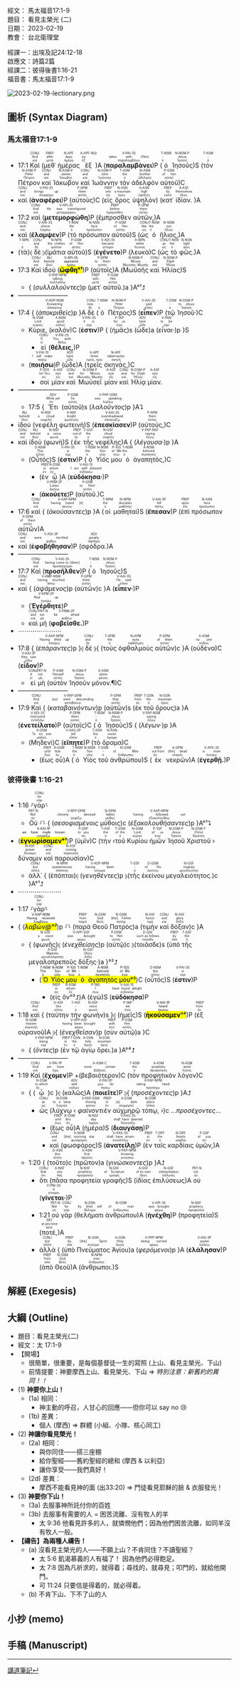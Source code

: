 經文： 馬太福音17:1-9  
題目： 看見主榮光 (二)  
日期： 2023-02-19  
教會： 台北衛理堂  

經課一：出埃及記24:12-18  
啟應文：詩篇2篇   
經課二：彼得後書1:16-21  
福音書：馬太福音17:1-9  

![2023-02-19-lectionary.png](images/2023-02-19-lectionary.png)

## 圖析 (Syntax Diagram)

### 馬太福音17:1-9
- <rt>17:1</rt> <RUBY><ruby><ruby>Καὶ<rt>καί</rt></ruby><rt>And</rt></ruby><rt>CONJ</rt></RUBY> (<RUBY><ruby><ruby>μεθ᾽<rt>μετά</rt></ruby><rt>after</rt></ruby><rt>PREP</rt></RUBY> <RUBY><ruby><ruby>ἡμέρας<rt>ἡμέρα</rt></ruby><rt>days</rt></ruby><rt>N-APF</rt></RUBY> <RUBY><ruby><ruby>ἓξ<rt>ἕξ</rt></ruby><rt>six</rt></ruby><rt>A-APF-NUI</rt></RUBY>)A (<RUBY><ruby><ruby><strong>παραλαμβάνει</strong><rt>παραλαμβάνω</rt></ruby><rt>takes with [Him]</rt></ruby><rt>V-PAI-3S</rt></RUBY>)P (<RUBY><ruby><ruby>ὁ<rt>ὁ</rt></ruby><rt>-</rt></ruby><rt>T-NSM</rt></RUBY> <RUBY><ruby><ruby>Ἰησοῦς<rt>Ἰησοῦς</rt></ruby><rt>Jesus</rt></ruby><rt>N-NSM-P</rt></RUBY>)S (<RUBY><ruby><ruby>τὸν<rt>ὁ</rt></ruby><rt>-</rt></ruby><rt>T-ASM</rt></RUBY> <RUBY><ruby><ruby>Πέτρον<rt>Πέτρος</rt></ruby><rt>Peter</rt></ruby><rt>N-ASM-P</rt></RUBY> <RUBY><ruby><ruby>καὶ<rt>καί</rt></ruby><rt>and</rt></ruby><rt>CONJ</rt></RUBY> <RUBY><ruby><ruby>Ἰάκωβον<rt>Ἰάκωβος</rt></ruby><rt>James</rt></ruby><rt>N-ASM-P</rt></RUBY> <RUBY><ruby><ruby>καὶ<rt>καί</rt></ruby><rt>and</rt></ruby><rt>CONJ</rt></RUBY> <RUBY><ruby><ruby>Ἰωάννην<rt>Ἰωάννης</rt></ruby><rt>John</rt></ruby><rt>N-ASM-P</rt></RUBY> <RUBY><ruby><ruby>τὸν<rt>ὁ</rt></ruby><rt>the</rt></ruby><rt>T-ASM</rt></RUBY> <RUBY><ruby><ruby>ἀδελφὸν<rt>ἀδελφός</rt></ruby><rt>brother</rt></ruby><rt>N-ASM</rt></RUBY> <RUBY><ruby><ruby>αὐτοῦ<rt>αὐτός</rt></ruby><rt>of him</rt></ruby><rt>P-GSM</rt></RUBY>)C
- <RUBY><ruby><ruby>καὶ<rt>καί</rt></ruby><rt>and</rt></ruby><rt>CONJ</rt></RUBY> (<RUBY><ruby><ruby><strong>ἀναφέρει</strong><rt>ἀναφέρω</rt></ruby><rt>brings up</rt></ruby><rt>V-PAI-3S</rt></RUBY>)P (<RUBY><ruby><ruby>αὐτοὺς<rt>αὐτός</rt></ruby><rt>them</rt></ruby><rt>P-APM</rt></RUBY>)C (<RUBY><ruby><ruby>εἰς<rt>εἰς</rt></ruby><rt>into</rt></ruby><rt>PREP</rt></RUBY> <RUBY><ruby><ruby>ὄρος<rt>ὄρος</rt></ruby><rt>a mountain</rt></ruby><rt>N-ASN</rt></RUBY> <RUBY><ruby><ruby>ὑψηλὸν<rt>ὑψηλός</rt></ruby><rt>high</rt></ruby><rt>A-ASN</rt></RUBY>) (<RUBY><ruby><ruby>κατ᾽<rt>κατά</rt></ruby><rt>by</rt></ruby><rt>PREP</rt></RUBY> <RUBY><ruby><ruby>ἰδίαν.<rt>ἴδιος</rt></ruby><rt>themselves</rt></ruby><rt>A-ASF</rt></RUBY> )A
- <rt>17:2</rt> <RUBY><ruby><ruby>καὶ<rt>καί</rt></ruby><rt>And</rt></ruby><rt>CONJ</rt></RUBY> (<RUBY><ruby><ruby><strong>μετεμορφώθη</strong><rt>μεταμορφόω</rt></ruby><rt>He was transfigured</rt></ruby><rt>V-API-3S</rt></RUBY>)P (<RUBY><ruby><ruby>ἔμπροσθεν<rt>ἔμπροσθεν</rt></ruby><rt>before</rt></ruby><rt>PREP</rt></RUBY> <RUBY><ruby><ruby>αὐτῶν,<rt>αὐτός</rt></ruby><rt>them</rt></ruby><rt>P-GPM</rt></RUBY>)A
- <RUBY><ruby><ruby>καὶ<rt>καί</rt></ruby><rt>and</rt></ruby><rt>CONJ</rt></RUBY> (<RUBY><ruby><ruby><strong>ἔλαμψεν</strong><rt>λάμπω</rt></ruby><rt>shone</rt></ruby><rt>V-AAI-3S</rt></RUBY>)P (<RUBY><ruby><ruby>τὸ<rt>ὁ</rt></ruby><rt>the</rt></ruby><rt>T-NSN</rt></RUBY> <RUBY><ruby><ruby>πρόσωπον<rt>πρόσωπον</rt></ruby><rt>face</rt></ruby><rt>N-NSN</rt></RUBY> <RUBY><ruby><ruby>αὐτοῦ<rt>αὐτός</rt></ruby><rt>of Him</rt></ruby><rt>P-GSM</rt></RUBY>)S (<RUBY><ruby><ruby>ὡς<rt>ὡς</rt></ruby><rt>like</rt></ruby><rt>CONJ</rt></RUBY> <RUBY><ruby><ruby>ὁ<rt>ὁ</rt></ruby><rt>the</rt></ruby><rt>T-NSM</rt></RUBY> <RUBY><ruby><ruby>ἥλιος,<rt>ἥλιος</rt></ruby><rt>sun</rt></ruby><rt>N-NSM</rt></RUBY>)A 
- (<RUBY><ruby><ruby>τὰ<rt>ὁ</rt></ruby><rt>-</rt></ruby><rt>T-NPN</rt></RUBY>)⦇ <RUBY><ruby><ruby>δὲ<rt>δέ</rt></ruby><rt>and</rt></ruby><rt>CONJ</rt></RUBY> ⦈(<RUBY><ruby><ruby>ἱμάτια<rt>ἱμάτιον</rt></ruby><rt>the clothes</rt></ruby><rt>N-NPN</rt></RUBY> <RUBY><ruby><ruby>αὐτοῦ<rt>αὐτός</rt></ruby><rt>of Him</rt></ruby><rt>P-GSM</rt></RUBY>)S (<RUBY><ruby><ruby><strong>ἐγένετο</strong><rt>γίνομαι</rt></ruby><rt>became</rt></ruby><rt>V-ADI-3S</rt></RUBY>)P (<RUBY><ruby><ruby>λευκὰ<rt>λευκός</rt></ruby><rt>white</rt></ruby><rt>A-NPN</rt></RUBY>)C (<RUBY><ruby><ruby>ὡς<rt>ὡς</rt></ruby><rt>as</rt></ruby><rt>CONJ</rt></RUBY> <RUBY><ruby><ruby>τὸ<rt>ὁ</rt></ruby><rt>the</rt></ruby><rt>T-NSN</rt></RUBY> <RUBY><ruby><ruby>φῶς.<rt>φῶς</rt></ruby><rt>light</rt></ruby><rt>N-NSN</rt></RUBY>)A
- <rt>17:3</rt> <RUBY><ruby><ruby>Καὶ<rt>καί</rt></ruby><rt>And</rt></ruby><rt>CONJ</rt></RUBY> <RUBY><ruby><ruby>ἰδοὺ<rt>ἰδού</rt></ruby><rt>behold</rt></ruby><rt>INJ</rt></RUBY> (<mark><RUBY><ruby><ruby><strong>ὤφθη°¹</strong><rt>ὁράω</rt></ruby><rt>appeared</rt></ruby><rt>V-API-3S</rt></RUBY></mark>)P (<RUBY><ruby><ruby>αὐτοῖς<rt>αὐτός</rt></ruby><rt>to them</rt></ruby><rt>P-DPM</rt></RUBY>)A (<RUBY><ruby><ruby>Μωϋσῆς<rt>Μωϋσῆς, Μωσῆς</rt></ruby><rt>Moses</rt></ruby><rt>N-NSM-P</rt></RUBY> <RUBY><ruby><ruby>καὶ<rt>καί</rt></ruby><rt>and</rt></ruby><rt>CONJ</rt></RUBY> <RUBY><ruby><ruby>Ἠλίας<rt>Ἡλίας</rt></ruby><rt>Elijah</rt></ruby><rt>N-NSM-P</rt></RUBY>)S 
	- { (<RUBY><ruby><ruby><em>συλλαλοῦντες</em><rt>συλλαλέω</rt></ruby><rt>talking</rt></ruby><rt>V-PAP-NPM</rt></RUBY>)p (<RUBY><ruby><ruby>μετ᾽<rt>μετά</rt></ruby><rt>with</rt></ruby><rt>PREP</rt></RUBY> <RUBY><ruby><ruby>αὐτοῦ.<rt>αὐτός</rt></ruby><rt>Him</rt></ruby><rt>P-GSM</rt></RUBY>)a }A°¹⮥
- ————————
- <rt>17:4</rt> { (<RUBY><ruby><ruby><em>ἀποκριθεὶς</em><rt>ἀποκρίνω</rt></ruby><rt>Answering</rt></ruby><rt>V-AOP-NSM</rt></RUBY>)p }A <RUBY><ruby><ruby>δὲ<rt>δέ</rt></ruby><rt>now</rt></ruby><rt>CONJ</rt></RUBY> (<RUBY><ruby><ruby>ὁ<rt>ὁ</rt></ruby><rt>-</rt></ruby><rt>T-NSM</rt></RUBY> <RUBY><ruby><ruby>Πέτρος<rt>Πέτρος</rt></ruby><rt>Peter</rt></ruby><rt>N-NSM-P</rt></RUBY>)S (<RUBY><ruby><ruby><strong>εἶπεν</strong><rt>εἶπον</rt></ruby><rt>said</rt></ruby><rt>V-AAI-3S</rt></RUBY>)P (<RUBY><ruby><ruby>τῷ<rt>ὁ</rt></ruby><rt>-</rt></ruby><rt>T-DSM</rt></RUBY> <RUBY><ruby><ruby>Ἰησοῦ·<rt>Ἰησοῦς</rt></ruby><rt>to Jesus</rt></ruby><rt>N-DSM-P</rt></RUBY>)C 
	- <RUBY><ruby><ruby>Κύριε,<rt>κύριος</rt></ruby><rt>Lord</rt></ruby><rt>N-VSM</rt></RUBY> (<RUBY><ruby><ruby>καλόν<rt>καλός</rt></ruby><rt>good</rt></ruby><rt>A-NSN</rt></RUBY>)C (<RUBY><ruby><ruby><strong>ἐστιν</strong><rt>εἰμί</rt></ruby><rt>it is</rt></ruby><rt>V-PAI-3S</rt></RUBY>)P { (<RUBY><ruby><ruby>ἡμᾶς<rt>ἐγώ</rt></ruby><rt>for us</rt></ruby><rt>P-1AP</rt></RUBY>)s (<RUBY><ruby><ruby>ὧδε<rt>ὧδε</rt></ruby><rt>here</rt></ruby><rt>ADV</rt></RUBY>)a (<RUBY><ruby><ruby><em>εἶναι·</em><rt>εἰμί</rt></ruby><rt>to be</rt></ruby><rt>V-PAN</rt></RUBY>)p }S
		- <RUBY><ruby><ruby>εἰ<rt>εἰ</rt></ruby><rt>If</rt></ruby><rt>CONJ</rt></RUBY> (<RUBY><ruby><ruby><strong>θέλεις,</strong><rt>θέλω</rt></ruby><rt>You wish</rt></ruby><rt>V-PAI-2S</rt></RUBY>)P 
	- (<RUBY><ruby><ruby><strong>ποιήσω</strong><rt>ποιέω</rt></ruby><rt>I will make</rt></ruby><rt>V-FAI-1S</rt></RUBY>)P (<RUBY><ruby><ruby>ὧδε<rt>ὧδε</rt></ruby><rt>here</rt></ruby><rt>ADV</rt></RUBY>)A (<RUBY><ruby><ruby>τρεῖς<rt>τρεῖς, τρία</rt></ruby><rt>three</rt></ruby><rt>A-APF</rt></RUBY> <RUBY><ruby><ruby>σκηνάς,<rt>σκηνή</rt></ruby><rt>tabernacles</rt></ruby><rt>N-APF</rt></RUBY>)C 
		- <RUBY><ruby><ruby>σοὶ<rt>σύ</rt></ruby><rt>for You</rt></ruby><rt>P-2DS</rt></RUBY> <RUBY><ruby><ruby>μίαν<rt>εἷς</rt></ruby><rt>one</rt></ruby><rt>A-ASF</rt></RUBY> <RUBY><ruby><ruby>καὶ<rt>καί</rt></ruby><rt>and</rt></ruby><rt>CONJ</rt></RUBY> <RUBY><ruby><ruby>Μωϋσεῖ<rt>Μωϋσῆς, Μωσῆς</rt></ruby><rt>for Moses</rt></ruby><rt>N-DSM-P</rt></RUBY> <RUBY><ruby><ruby>μίαν<rt>εἷς</rt></ruby><rt>one</rt></ruby><rt>A-ASF</rt></RUBY> <RUBY><ruby><ruby>καὶ<rt>καί</rt></ruby><rt>and</rt></ruby><rt>CONJ</rt></RUBY> <RUBY><ruby><ruby>Ἠλίᾳ<rt>Ἡλίας</rt></ruby><rt>for Elijah</rt></ruby><rt>N-DSM-P</rt></RUBY> <RUBY><ruby><ruby>μίαν.<rt>εἷς</rt></ruby><rt>one</rt></ruby><rt>A-ASF</rt></RUBY> 
- ————————
	- <rt>17:5</rt> { <RUBY><ruby><ruby>Ἔτι<rt>ἔτι</rt></ruby><rt>While yet</rt></ruby><rt>ADV</rt></RUBY> (<RUBY><ruby><ruby>αὐτοῦ<rt>αὐτός</rt></ruby><rt>he</rt></ruby><rt>P-GSM</rt></RUBY>)s (<RUBY><ruby><ruby><em>λαλοῦντος</em><rt>λαλέω</rt></ruby><rt>was speaking</rt></ruby><rt>V-PAP-GSM</rt></RUBY>)p }A⮧
- <RUBY><ruby><ruby>ἰδοὺ<rt>ἰδού</rt></ruby><rt>behold</rt></ruby><rt>INJ</rt></RUBY> (<RUBY><ruby><ruby>νεφέλη<rt>νεφέλη</rt></ruby><rt>a cloud</rt></ruby><rt>N-NSF</rt></RUBY> <RUBY><ruby><ruby>φωτεινὴ<rt>φωτεινός</rt></ruby><rt>bright</rt></ruby><rt>A-NSF</rt></RUBY>)S (<RUBY><ruby><ruby><strong>ἐπεσκίασεν</strong><rt>ἐπισκιάζω</rt></ruby><rt>overshadowed</rt></ruby><rt>V-AAI-3S</rt></RUBY>)P (<RUBY><ruby><ruby>αὐτούς,<rt>αὐτός</rt></ruby><rt>them</rt></ruby><rt>P-APM</rt></RUBY>)C
- <RUBY><ruby><ruby>καὶ<rt>καί</rt></ruby><rt>and</rt></ruby><rt>CONJ</rt></RUBY> <RUBY><ruby><ruby>ἰδοὺ<rt>ἰδού</rt></ruby><rt>behold</rt></ruby><rt>INJ</rt></RUBY> (<RUBY><ruby><ruby>φωνὴ<rt>φωνή</rt></ruby><rt>a voice</rt></ruby><rt>N-NSF</rt></RUBY>)S (<RUBY><ruby><ruby>ἐκ<rt>ἐκ</rt></ruby><rt>out of</rt></ruby><rt>PREP</rt></RUBY> <RUBY><ruby><ruby>τῆς<rt>ὁ</rt></ruby><rt>the</rt></ruby><rt>T-GSF</rt></RUBY> <RUBY><ruby><ruby>νεφέλης<rt>νεφέλη</rt></ruby><rt>cloud</rt></ruby><rt>N-GSF</rt></RUBY>)A { (<RUBY><ruby><ruby><em>λέγουσα·</em><rt>λέγω</rt></ruby><rt>saying</rt></ruby><rt>V-PAP-NSF</rt></RUBY>)p }A 
	- (<RUBY><ruby><ruby>Οὗτός<rt>οὗτος</rt></ruby><rt>This</rt></ruby><rt>D-NSM</rt></RUBY>)S (<RUBY><ruby><ruby><strong>ἐστιν</strong><rt>εἰμί</rt></ruby><rt>is</rt></ruby><rt>V-PAI-3S</rt></RUBY>)P (<RUBY><ruby><ruby>ὁ<rt>ὁ</rt></ruby><rt>the</rt></ruby><rt>T-NSM</rt></RUBY> <RUBY><ruby><ruby>Υἱός<rt>υἱός</rt></ruby><rt>Son</rt></ruby><rt>N-NSM</rt></RUBY> <RUBY><ruby><ruby>μου<rt>ἐγώ</rt></ruby><rt>of Me</rt></ruby><rt>P-1GS</rt></RUBY> <RUBY><ruby><ruby>ὁ<rt>ὁ</rt></ruby><rt>the</rt></ruby><rt>T-NSM</rt></RUBY> <RUBY><ruby><ruby>ἀγαπητός,<rt>ἀγαπητός</rt></ruby><rt>beloved</rt></ruby><rt>A-NSM</rt></RUBY>)C 
		- (<RUBY><ruby><ruby>ἐν<rt>ἐν</rt></ruby><rt>in</rt></ruby><rt>PREP</rt></RUBY> <RUBY><ruby><ruby>ᾧ<rt>ὅς</rt></ruby><rt>whom</rt></ruby><rt>R-DSM</rt></RUBY>)A (<RUBY><ruby><ruby><strong>εὐδόκησα·</strong><rt>εὐδοκέω</rt></ruby><rt>I am well pleased</rt></ruby><rt>V-AAI-1S</rt></RUBY>)P 
		- (<RUBY><ruby><ruby><strong>ἀκούετε</strong><rt>ἀκούω</rt></ruby><rt>Listen</rt></ruby><rt>V-PAM-2P</rt></RUBY>)P (<RUBY><ruby><ruby>αὐτοῦ.<rt>αὐτός</rt></ruby><rt>to Him!</rt></ruby><rt>P-GSM</rt></RUBY>)C
- <rt>17:6</rt> <RUBY><ruby><ruby>καὶ<rt>καί</rt></ruby><rt>And</rt></ruby><rt>CONJ</rt></RUBY> { (<RUBY><ruby><ruby><em>ἀκούσαντες</em><rt>ἀκούω</rt></ruby><rt>having heard [it]</rt></ruby><rt>V-AAP-NPM</rt></RUBY>)p }A (<RUBY><ruby><ruby>οἱ<rt>ὁ</rt></ruby><rt>the</rt></ruby><rt>T-NPM</rt></RUBY> <RUBY><ruby><ruby>μαθηταὶ<rt>μαθητής</rt></ruby><rt>disciples</rt></ruby><rt>N-NPM</rt></RUBY>)S (<RUBY><ruby><ruby><strong>ἔπεσαν</strong><rt>πίπτω</rt></ruby><rt>fell</rt></ruby><rt>V-AAI-3P</rt></RUBY>)P (<RUBY><ruby><ruby>ἐπὶ<rt>ἐπί</rt></ruby><rt>upon</rt></ruby><rt>PREP</rt></RUBY> <RUBY><ruby><ruby>πρόσωπον<rt>πρόσωπον</rt></ruby><rt>face</rt></ruby><rt>N-ASN</rt></RUBY> <RUBY><ruby><ruby>αὐτῶν<rt>αὐτός</rt></ruby><rt>of them</rt></ruby><rt>P-GPM</rt></RUBY>)A
- <RUBY><ruby><ruby>καὶ<rt>καί</rt></ruby><rt>and</rt></ruby><rt>CONJ</rt></RUBY> (<RUBY><ruby><ruby><strong>ἐφοβήθησαν</strong><rt>φοβέω</rt></ruby><rt>were terrified</rt></ruby><rt>V-AOI-3P</rt></RUBY>)P (<RUBY><ruby><ruby>σφόδρα.<rt>σφόδρα</rt></ruby><rt>greatly</rt></ruby><rt>ADV</rt></RUBY>)A
- ————————
- <rt>17:7</rt> <RUBY><ruby><ruby>Καὶ<rt>καί</rt></ruby><rt>And</rt></ruby><rt>CONJ</rt></RUBY> (<RUBY><ruby><ruby><strong>προσῆλθεν</strong><rt>προσέρχομαι</rt></ruby><rt>having come to [them]</rt></ruby><rt>V-AAI-3S</rt></RUBY>)P (<RUBY><ruby><ruby>ὁ<rt>ὁ</rt></ruby><rt>-</rt></ruby><rt>T-NSM</rt></RUBY> <RUBY><ruby><ruby>Ἰησοῦς<rt>Ἰησοῦς</rt></ruby><rt>Jesus</rt></ruby><rt>N-NSM-P</rt></RUBY>)S
- <RUBY><ruby><ruby>καὶ<rt>καί</rt></ruby><rt>and</rt></ruby><rt>CONJ</rt></RUBY> { (<RUBY><ruby><ruby><em>ἁψάμενος</em><rt>ἅπτω</rt></ruby><rt>having touched</rt></ruby><rt>V-AMP-NSM</rt></RUBY>)p (<RUBY><ruby><ruby>αὐτῶν<rt>αὐτός</rt></ruby><rt>them</rt></ruby><rt>P-GPM</rt></RUBY>)c }A (<RUBY><ruby><ruby><strong>εἶπεν·</strong><rt>εἶπον</rt></ruby><rt>He said</rt></ruby><rt>V-AAI-3S</rt></RUBY>)P 
	- (<RUBY><ruby><ruby><strong>Ἐγέρθητε</strong><rt>ἐγείρω</rt></ruby><rt>Rise up</rt></ruby><rt>V-APM-2P</rt></RUBY>)P
	- <RUBY><ruby><ruby>καὶ<rt>καί</rt></ruby><rt>and</rt></ruby><rt>CONJ</rt></RUBY> <RUBY><ruby><ruby>μὴ<rt>μή</rt></ruby><rt>not</rt></ruby><rt>PRT-N</rt></RUBY> (<RUBY><ruby><ruby><strong>φοβεῖσθε.</strong><rt>φοβέω</rt></ruby><rt>be afraid</rt></ruby><rt>V-PNM-2P</rt></RUBY>)P
- ⋯⋯⋯⋯⋯⋯⋯
- <rt>17:8</rt> { (<RUBY><ruby><ruby><em>ἐπάραντες</em><rt>ἐπαίρω</rt></ruby><rt>Having lifted up</rt></ruby><rt>V-AAP-NPM</rt></RUBY>)p }⦇ <RUBY><ruby><ruby>δὲ<rt>δέ</rt></ruby><rt>and</rt></ruby><rt>CONJ</rt></RUBY> ⦈{ (<RUBY><ruby><ruby>τοὺς<rt>ὁ</rt></ruby><rt>the</rt></ruby><rt>T-APM</rt></RUBY> <RUBY><ruby><ruby>ὀφθαλμοὺς<rt>ὀφθαλμός</rt></ruby><rt>eyes</rt></ruby><rt>N-APM</rt></RUBY> <RUBY><ruby><ruby>αὐτῶν<rt>αὐτός</rt></ruby><rt>of them</rt></ruby><rt>P-GPM</rt></RUBY>)c }A (<RUBY><ruby><ruby>οὐδένα<rt>οὐδείς</rt></ruby><rt>no one</rt></ruby><rt>A-ASM</rt></RUBY>)C (<RUBY><ruby><ruby><strong>εἶδον</strong><rt>εἴδω</rt></ruby><rt>they saw</rt></ruby><rt>V-AAI-3P</rt></RUBY>)P
	- <RUBY><ruby><ruby>εἰ<rt>εἰ</rt></ruby><rt>if</rt></ruby><rt>CONJ</rt></RUBY> <RUBY><ruby><ruby>μὴ<rt>μή</rt></ruby><rt>not</rt></ruby><rt>PRT-N</rt></RUBY> (<RUBY><ruby><ruby>αὐτὸν<rt>αὐτός</rt></ruby><rt>Himself</rt></ruby><rt>P-ASM</rt></RUBY> <RUBY><ruby><ruby>Ἰησοῦν<rt>Ἰησοῦς</rt></ruby><rt>Jesus</rt></ruby><rt>N-ASM-P</rt></RUBY> <RUBY><ruby><ruby>μόνον.¶<rt>μόνος</rt></ruby><rt>alone</rt></ruby><rt>A-ASM</rt></RUBY>)C
- ————————
- <rt>17:9</rt> <RUBY><ruby><ruby>Καὶ<rt>καί</rt></ruby><rt>And</rt></ruby><rt>CONJ</rt></RUBY> { (<RUBY><ruby><ruby><em>καταβαινόντων</em><rt>καταβαίνω</rt></ruby><rt>[as] were descending</rt></ruby><rt>V-PAP-GPM</rt></RUBY>)p (<RUBY><ruby><ruby>αὐτῶν<rt>αὐτός</rt></ruby><rt>they</rt></ruby><rt>P-GPM</rt></RUBY>)s (<RUBY><ruby><ruby>ἐκ<rt>ἐκ</rt></ruby><rt>from</rt></ruby><rt>PREP</rt></RUBY> <RUBY><ruby><ruby>τοῦ<rt>ὁ</rt></ruby><rt>the</rt></ruby><rt>T-GSN</rt></RUBY> <RUBY><ruby><ruby>ὄρους<rt>ὄρος</rt></ruby><rt>mountain</rt></ruby><rt>N-GSN</rt></RUBY>)a }A (<RUBY><ruby><ruby><strong>ἐνετείλατο</strong><rt>ἐντέλλω</rt></ruby><rt>instructed</rt></ruby><rt>V-ADI-3S</rt></RUBY>)P (<RUBY><ruby><ruby>αὐτοῖς<rt>αὐτός</rt></ruby><rt>them</rt></ruby><rt>P-DPM</rt></RUBY>)C (<RUBY><ruby><ruby>ὁ<rt>ὁ</rt></ruby><rt>-</rt></ruby><rt>T-NSM</rt></RUBY> <RUBY><ruby><ruby>Ἰησοῦς<rt>Ἰησοῦς</rt></ruby><rt>Jesus</rt></ruby><rt>N-NSM-P</rt></RUBY>)S { (<RUBY><ruby><ruby><em>λέγων·</em><rt>λέγω</rt></ruby><rt>saying</rt></ruby><rt>V-PAP-NSM</rt></RUBY>)p }A 
	- (<RUBY><ruby><ruby>Μηδενὶ<rt>μηδείς</rt></ruby><rt>To no one</rt></ruby><rt>A-DSM</rt></RUBY>)C (<RUBY><ruby><ruby><strong>εἴπητε</strong><rt>εἶπον</rt></ruby><rt>tell</rt></ruby><rt>V-AAS-2P</rt></RUBY>)P (<RUBY><ruby><ruby>τὸ<rt>ὁ</rt></ruby><rt>the</rt></ruby><rt>T-ASN</rt></RUBY> <RUBY><ruby><ruby>ὅραμα<rt>ὅραμα</rt></ruby><rt>vision</rt></ruby><rt>N-ASN</rt></RUBY>)C 
		- (<RUBY><ruby><ruby>ἕως<rt>ἕως</rt></ruby><rt>until</rt></ruby><rt>PREP</rt></RUBY> <RUBY><ruby><ruby>οὗ<rt>ὅς</rt></ruby><rt>that</rt></ruby><rt>R-GSM</rt></RUBY>)A (<RUBY><ruby><ruby>ὁ<rt>ὁ</rt></ruby><rt>the</rt></ruby><rt>T-NSM</rt></RUBY> <RUBY><ruby><ruby>Υἱὸς<rt>υἱός</rt></ruby><rt>Son</rt></ruby><rt>N-NSM</rt></RUBY> <RUBY><ruby><ruby>τοῦ<rt>ὁ</rt></ruby><rt>-</rt></ruby><rt>T-GSM</rt></RUBY> <RUBY><ruby><ruby>ἀνθρώπου<rt>ἄνθρωπος</rt></ruby><rt>of Man</rt></ruby><rt>N-GSM</rt></RUBY>)S (<RUBY><ruby><ruby>ἐκ<rt>ἐκ</rt></ruby><rt>out from</rt></ruby><rt>PREP</rt></RUBY> <RUBY><ruby><ruby>νεκρῶν<rt>νεκρός</rt></ruby><rt>[the] dead</rt></ruby><rt>A-GPM</rt></RUBY>)A (<RUBY><ruby><ruby><strong>ἐγερθῇ.</strong><rt>ἐγείρω</rt></ruby><rt>is risen</rt></ruby><rt>V-APS-3S</rt></RUBY>)P
### 彼得後書 1:16-21
- <rt>1:16</rt> ⸉<RUBY><ruby><ruby>γὰρ<rt>γάρ</rt></ruby><rt>for</rt></ruby><rt>CONJ</rt></RUBY>⸊
	- <RUBY><ruby><ruby>Οὐ<rt>οὐ</rt></ruby><rt>Not</rt></ruby><rt>PRT-N</rt></RUBY> ⸉⸊ { (<RUBY><ruby><ruby><em>σεσοφισμένοις</em><rt>σοφίζω</rt></ruby><rt>cleverly devised</rt></ruby><rt>V-RPP-DPM</rt></RUBY> <RUBY><ruby><ruby>μύθοις<rt>μῦθος</rt></ruby><rt>fables</rt></ruby><rt>N-DPM</rt></RUBY>)c (<RUBY><ruby><ruby><em>ἐξακολουθήσαντες</em><rt>ἐξακολουθέω</rt></ruby><rt>having followed out</rt></ruby><rt>V-AAP-NPM</rt></RUBY>)p }A°¹⮧
- (<mark><RUBY><ruby><ruby><strong>ἐγνωρίσαμεν°¹</strong><rt>γνωρίζω</rt></ruby><rt>we have made known</rt></ruby><rt>V-AAI-1P</rt></RUBY></mark>)P (<RUBY><ruby><ruby>ὑμῖν<rt>σύ</rt></ruby><rt>to you</rt></ruby><rt>P-2DP</rt></RUBY>)C (<RUBY><ruby><ruby>τὴν<rt>ὁ</rt></ruby><rt>the</rt></ruby><rt>T-ASF</rt></RUBY> ‹<RUBY><ruby><ruby>τοῦ<rt>ὁ</rt></ruby><rt>of the</rt></ruby><rt>T-GSM</rt></RUBY> <RUBY><ruby><ruby>Κυρίου<rt>κύριος</rt></ruby><rt>Lord</rt></ruby><rt>N-GSM</rt></RUBY> <RUBY><ruby><ruby>ἡμῶν<rt>ἐγώ</rt></ruby><rt>of us</rt></ruby><rt>P-1GP</rt></RUBY> <RUBY><ruby><ruby>Ἰησοῦ<rt>Ἰησοῦς</rt></ruby><rt>Jesus</rt></ruby><rt>N-GSM-P</rt></RUBY> <RUBY><ruby><ruby>Χριστοῦ<rt>Χριστός</rt></ruby><rt>Christ</rt></ruby><rt>N-GSM-T</rt></RUBY> › <RUBY><ruby><ruby>δύναμιν<rt>δύναμις</rt></ruby><rt>power</rt></ruby><rt>N-ASF</rt></RUBY> <RUBY><ruby><ruby>καὶ<rt>καί</rt></ruby><rt>and</rt></ruby><rt>CONJ</rt></RUBY> <RUBY><ruby><ruby>παρουσίαν<rt>παρουσία</rt></ruby><rt>coming</rt></ruby><rt>N-ASF</rt></RUBY>)C
	- <RUBY><ruby><ruby>ἀλλ᾽<rt>ἀλλά</rt></ruby><rt>but</rt></ruby><rt>CONJ</rt></RUBY> { (<RUBY><ruby><ruby>ἐπόπται<rt>ἐπόπτης</rt></ruby><rt>eyewitnesses</rt></ruby><rt>N-NPM</rt></RUBY>)⦇ (<RUBY><ruby><ruby><em>γενηθέντες</em><rt>γίνομαι</rt></ruby><rt>having been</rt></ruby><rt>V-AOP-NPM</rt></RUBY>)p ⦈(<RUBY><ruby><ruby>τῆς<rt>ὁ</rt></ruby><rt>-</rt></ruby><rt>T-GSF</rt></RUBY> <RUBY><ruby><ruby>ἐκείνου<rt>ἐκεῖνος</rt></ruby><rt>of His</rt></ruby><rt>D-GSM</rt></RUBY> <RUBY><ruby><ruby>μεγαλειότητος.<rt>μεγαλειότης</rt></ruby><rt>majesty</rt></ruby><rt>N-GSF</rt></RUBY>)c }A°¹⮥
- ⋯⋯⋯⋯⋯⋯⋯
- <rt>1:17</rt> ⸉<RUBY><ruby><ruby>γὰρ<rt>γάρ</rt></ruby><rt>for</rt></ruby><rt>CONJ</rt></RUBY>⸊
- { (<mark><RUBY><ruby><ruby><em>λαβὼν@°²</em><rt>λαμβάνω</rt></ruby><rt>Having received</rt></ruby><rt>V-AAP-NSM</rt></RUBY></mark>)p ⸉⸊ (<RUBY><ruby><ruby>παρὰ<rt>παρά</rt></ruby><rt>from</rt></ruby><rt>PREP</rt></RUBY> <RUBY><ruby><ruby>Θεοῦ<rt>θεός</rt></ruby><rt>God</rt></ruby><rt>N-GSM</rt></RUBY> <RUBY><ruby><ruby>Πατρὸς<rt>πατήρ</rt></ruby><rt>[the] Father</rt></ruby><rt>N-GSM</rt></RUBY>)a (<RUBY><ruby><ruby>τιμὴν<rt>τιμή</rt></ruby><rt>honor</rt></ruby><rt>N-ASF</rt></RUBY> <RUBY><ruby><ruby>καὶ<rt>καί</rt></ruby><rt>and</rt></ruby><rt>CONJ</rt></RUBY> <RUBY><ruby><ruby>δόξαν<rt>δόξα</rt></ruby><rt>glory</rt></ruby><rt>N-ASF</rt></RUBY>)c }A
	- { (<RUBY><ruby><ruby>φωνῆς<rt>φωνή</rt></ruby><rt>a voice</rt></ruby><rt>N-GSF</rt></RUBY>)⦇ (<RUBY><ruby><ruby><em>ἐνεχθείσης</em><rt>φέρω</rt></ruby><rt>was brought</rt></ruby><rt>V-APP-GSF</rt></RUBY>)p (<RUBY><ruby><ruby>αὐτῷ<rt>αὐτός</rt></ruby><rt>to Him</rt></ruby><rt>P-DSM</rt></RUBY>)c ⦈(<RUBY><ruby><ruby>τοιᾶσδε<rt>τοιόσδε</rt></ruby><rt>such as follows</rt></ruby><rt>D-GSF</rt></RUBY>)s (<RUBY><ruby><ruby>ὑπὸ<rt>ὑπό</rt></ruby><rt>by</rt></ruby><rt>PREP</rt></RUBY> <RUBY><ruby><ruby>τῆς<rt>ὁ</rt></ruby><rt>the</rt></ruby><rt>T-GSF</rt></RUBY> <RUBY><ruby><ruby>μεγαλοπρεποῦς<rt>μεγαλοπρεπής</rt></ruby><rt>Majestic</rt></ruby><rt>A-GSF</rt></RUBY> <RUBY><ruby><ruby>δόξης·<rt>δόξα</rt></ruby><rt>Glory</rt></ruby><rt>N-GSF</rt></RUBY>)a }°²⮥
		- (<mark><RUBY><ruby><ruby>Ὁ<rt>ὁ</rt></ruby><rt>The</rt></ruby><rt>T-NSM</rt></RUBY> <RUBY><ruby><ruby>Υἱός<rt>υἱός</rt></ruby><rt>Son</rt></ruby><rt>N-NSM</rt></RUBY> <RUBY><ruby><ruby>μου<rt>ἐγώ</rt></ruby><rt>of Me</rt></ruby><rt>P-1GS</rt></RUBY> <RUBY><ruby><ruby>ὁ<rt>ὁ</rt></ruby><rt>-</rt></ruby><rt>T-NSM</rt></RUBY> <RUBY><ruby><ruby>ἀγαπητός<rt>ἀγαπητός</rt></ruby><rt>beloved</rt></ruby><rt>A-NSM</rt></RUBY> <RUBY><ruby><ruby>μου<rt>ἐγώ</rt></ruby><rt>of Me</rt></ruby><rt>P-1GS</rt></RUBY>°³</mark>)C (<RUBY><ruby><ruby>οὗτός<rt>οὗτος</rt></ruby><rt>this</rt></ruby><rt>D-NSM</rt></RUBY>)S (<RUBY><ruby><ruby><strong>ἐστιν</strong><rt>εἰμί</rt></ruby><rt>is</rt></ruby><rt>V-PAI-3S</rt></RUBY>)P 
			- (<RUBY><ruby><ruby>εἰς<rt>εἰς</rt></ruby><rt>in</rt></ruby><rt>PREP</rt></RUBY> <RUBY><ruby><ruby>ὃν°³⮥<rt>ὅς</rt></ruby><rt>whom</rt></ruby><rt>R-ASM</rt></RUBY>)A (<RUBY><ruby><ruby>ἐγὼ<rt>ἐγώ</rt></ruby><rt>I</rt></ruby><rt>P-1NS</rt></RUBY>)S (<RUBY><ruby><ruby><strong>εὐδόκησα</strong><rt>εὐδοκέω</rt></ruby><rt>have found delight</rt></ruby><rt>V-AAI-1S</rt></RUBY>)P
- <rt>1:18</rt> <RUBY><ruby><ruby>καὶ<rt>καί</rt></ruby><rt>And</rt></ruby><rt>CONJ</rt></RUBY> { (<RUBY><ruby><ruby>ταύτην<rt>οὗτος</rt></ruby><rt>this</rt></ruby><rt>D-ASF</rt></RUBY> <RUBY><ruby><ruby>τὴν<rt>ὁ</rt></ruby><rt>-</rt></ruby><rt>T-ASF</rt></RUBY> <RUBY><ruby><ruby>φωνὴν<rt>φωνή</rt></ruby><rt>voice</rt></ruby><rt>N-ASF</rt></RUBY>)s }⦇ (<RUBY><ruby><ruby>ἡμεῖς<rt>ἐγώ</rt></ruby><rt>we</rt></ruby><rt>P-1NP</rt></RUBY>)S (<mark><RUBY><ruby><ruby><strong>ἠκούσαμεν</strong><rt>ἀκούω</rt></ruby><rt>heard</rt></ruby><rt>V-AAI-1P</rt></RUBY>°⁴</mark>)P (<RUBY><ruby><ruby>ἐξ<rt>ἐκ</rt></ruby><rt>from</rt></ruby><rt>PREP</rt></RUBY> <RUBY><ruby><ruby>οὐρανοῦ<rt>οὐρανός</rt></ruby><rt>heaven</rt></ruby><rt>N-GSM</rt></RUBY>)A ⦈{ (<RUBY><ruby><ruby><em>ἐνεχθεῖσαν</em><rt>φέρω</rt></ruby><rt>having been brought</rt></ruby><rt>V-APP-ASF</rt></RUBY>)p (<RUBY><ruby><ruby>σὺν<rt>σύν</rt></ruby><rt>with</rt></ruby><rt>PREP</rt></RUBY> <RUBY><ruby><ruby>αὐτῷ<rt>αὐτός</rt></ruby><rt>Him</rt></ruby><rt>P-DSM</rt></RUBY>)a }C
	- { (<RUBY><ruby><ruby><em>ὄντες</em><rt>εἰμί</rt></ruby><rt>being</rt></ruby><rt>V-PAP-NPM</rt></RUBY>)p (<RUBY><ruby><ruby>ἐν<rt>ἐν</rt></ruby><rt>in</rt></ruby><rt>PREP</rt></RUBY> <RUBY><ruby><ruby>τῷ<rt>ὁ</rt></ruby><rt>the</rt></ruby><rt>T-DSN</rt></RUBY> <RUBY><ruby><ruby>ἁγίῳ<rt>ἅγιος</rt></ruby><rt>holy</rt></ruby><rt>A-DSN</rt></RUBY> <RUBY><ruby><ruby>ὄρει.<rt>ὄρος</rt></ruby><rt>mountain</rt></ruby><rt>N-DSN</rt></RUBY>)a }A°⁴⮥
- ————————
- <rt>1:19</rt> <RUBY><ruby><ruby>Καὶ<rt>καί</rt></ruby><rt>And</rt></ruby><rt>CONJ</rt></RUBY> (<RUBY><ruby><ruby><strong>ἔχομεν</strong><rt>ἔχω</rt></ruby><rt>we have</rt></ruby><rt>V-PAI-1P</rt></RUBY>)P +(<RUBY><ruby><ruby>βεβαιότερον<rt>βέβαιος</rt></ruby><rt>more certain</rt></ruby><rt>A-ASM-C</rt></RUBY>)C (<RUBY><ruby><ruby>τὸν<rt>ὁ</rt></ruby><rt>the</rt></ruby><rt>T-ASM</rt></RUBY> <RUBY><ruby><ruby>προφητικὸν<rt>προφητικός</rt></ruby><rt>prophetic</rt></ruby><rt>A-ASM</rt></RUBY> <RUBY><ruby><ruby>λόγον<rt>λόγος</rt></ruby><rt>word</rt></ruby><rt>N-ASM</rt></RUBY>)C 
	- { (<RUBY><ruby><ruby>ᾧ<rt>ὅς</rt></ruby><rt>to which</rt></ruby><rt>R-DSM</rt></RUBY>)c }⦇ (<RUBY><ruby><ruby>καλῶς<rt>καλῶς</rt></ruby><rt>well</rt></ruby><rt>ADV</rt></RUBY>)A (<RUBY><ruby><ruby><strong>ποιεῖτε</strong><rt>ποιέω</rt></ruby><rt>you do</rt></ruby><rt>V-PAI-2P</rt></RUBY>)P ⦈{ (<RUBY><ruby><ruby><em>προσέχοντες</em><rt>προσέχω</rt></ruby><rt>taking heed</rt></ruby><rt>V-PAP-NPM</rt></RUBY>)p }A⮥
		- <RUBY><ruby><ruby>ὡς<rt>ὡς</rt></ruby><rt>as</rt></ruby><rt>CONJ</rt></RUBY> (<RUBY><ruby><ruby>λύχνῳ<rt>λύχνος</rt></ruby><rt>to a lamp</rt></ruby><rt>N-DSM</rt></RUBY> ‹ <RUBY><ruby><ruby><em>φαίνοντι</em><rt>φαίνω</rt></ruby><rt>shining</rt></ruby><rt>V-PAP-DSM</rt></RUBY><RUBY><ruby><ruby>ἐν<rt>ἐν</rt></ruby><rt>in</rt></ruby><rt>PREP</rt></RUBY> <RUBY><ruby><ruby>αὐχμηρῷ<rt>αὐχμηρός</rt></ruby><rt>[a] dark</rt></ruby><rt>A-DSM</rt></RUBY> <RUBY><ruby><ruby>τόπῳ,<rt>τόπος</rt></ruby><rt>place</rt></ruby><rt>N-DSM</rt></RUBY> ›)c ...<em>προσέχοντες</em>...
			- (<RUBY><ruby><ruby>ἕως<rt>ἕως</rt></ruby><rt>until</rt></ruby><rt>PREP</rt></RUBY> <RUBY><ruby><ruby>οὗ<rt>ὅς</rt></ruby><rt>this</rt></ruby><rt>R-GSM</rt></RUBY>)A (<RUBY><ruby><ruby>ἡμέρα<rt>ἡμέρα</rt></ruby><rt>day</rt></ruby><rt>N-NSF</rt></RUBY>)S (<RUBY><ruby><ruby><strong>διαυγάσῃ</strong><rt>διαυγάζω</rt></ruby><rt>shall have dawned</rt></ruby><rt>V-AAS-3S</rt></RUBY>)P
			- <RUBY><ruby><ruby>καὶ<rt>καί</rt></ruby><rt>and</rt></ruby><rt>CONJ</rt></RUBY> (<RUBY><ruby><ruby>φωσφόρος<rt>φωσφόρος</rt></ruby><rt>[the] morning star</rt></ruby><rt>A-NSM</rt></RUBY>)S (<RUBY><ruby><ruby><strong>ἀνατείλῃ</strong><rt>ἀνατέλλω</rt></ruby><rt>shall have arisen</rt></ruby><rt>V-AAS-3S</rt></RUBY>)P (<RUBY><ruby><ruby>ἐν<rt>ἐν</rt></ruby><rt>in</rt></ruby><rt>PREP</rt></RUBY> <RUBY><ruby><ruby>ταῖς<rt>ὁ</rt></ruby><rt>the</rt></ruby><rt>T-DPF</rt></RUBY> <RUBY><ruby><ruby>καρδίαις<rt>καρδία</rt></ruby><rt>hearts</rt></ruby><rt>N-DPF</rt></RUBY> <RUBY><ruby><ruby>ὑμῶν,<rt>σύ</rt></ruby><rt>of you</rt></ruby><rt>P-2GP</rt></RUBY>)A
	- <rt>1:20</rt> { (<RUBY><ruby><ruby>τοῦτο<rt>οὗτος</rt></ruby><rt>this</rt></ruby><rt>D-ASN</rt></RUBY>)c (<RUBY><ruby><ruby>πρῶτον<rt>πρῶτος</rt></ruby><rt>first</rt></ruby><rt>A-ASN</rt></RUBY>)a (<RUBY><ruby><ruby><em>γινώσκοντες</em><rt>γινώσκω</rt></ruby><rt>knowing</rt></ruby><rt>V-PAP-NPM</rt></RUBY>)p }A⮥
		- <RUBY><ruby><ruby>ὅτι<rt>ὅτι</rt></ruby><rt>that</rt></ruby><rt>CONJ</rt></RUBY> (<RUBY><ruby><ruby>πᾶσα<rt>πᾶς</rt></ruby><rt>any</rt></ruby><rt>A-NSF</rt></RUBY> <RUBY><ruby><ruby>προφητεία<rt>προφητεία</rt></ruby><rt>prophecy</rt></ruby><rt>N-NSF</rt></RUBY> <RUBY><ruby><ruby>γραφῆς<rt>γραφή</rt></ruby><rt>of Scripture</rt></ruby><rt>N-GSF</rt></RUBY>)S (<RUBY><ruby><ruby>ἰδίας<rt>ἴδιος</rt></ruby><rt>of its own</rt></ruby><rt>A-GSF</rt></RUBY> <RUBY><ruby><ruby>ἐπιλύσεως<rt>ἐπίλυσις</rt></ruby><rt>interpretation</rt></ruby><rt>N-GSF</rt></RUBY>)A <RUBY><ruby><ruby>οὐ<rt>οὐ</rt></ruby><rt>not</rt></ruby><rt>PRT-N</rt></RUBY> (<RUBY><ruby><ruby><strong>γίνεται·</strong><rt>γίνομαι</rt></ruby><rt>is</rt></ruby><rt>V-PNI-3S</rt></RUBY>)P
		- <rt>1:21</rt> <RUBY><ruby><ruby>οὐ<rt>οὐ</rt></ruby><rt>Not</rt></ruby><rt>PRT-N</rt></RUBY> <RUBY><ruby><ruby>γὰρ<rt>γάρ</rt></ruby><rt>for</rt></ruby><rt>CONJ</rt></RUBY> (<RUBY><ruby><ruby>θελήματι<rt>θέλημα</rt></ruby><rt>by [the] will</rt></ruby><rt>N-DSN</rt></RUBY> <RUBY><ruby><ruby>ἀνθρώπου<rt>ἄνθρωπος</rt></ruby><rt>of man</rt></ruby><rt>N-GSM</rt></RUBY>)A (<RUBY><ruby><ruby><strong>ἠνέχθη</strong><rt>φέρω</rt></ruby><rt>was brought</rt></ruby><rt>V-API-3S</rt></RUBY>)P (<RUBY><ruby><ruby>προφητεία<rt>προφητεία</rt></ruby><rt>prophecy</rt></ruby><rt>N-NSF</rt></RUBY>)S (<RUBY><ruby><ruby>ποτέ,<rt>ποτέ</rt></ruby><rt>at any time</rt></ruby><rt>PRT</rt></RUBY>)A
		- <RUBY><ruby><ruby>ἀλλὰ<rt>ἀλλά</rt></ruby><rt>but</rt></ruby><rt>CONJ</rt></RUBY> { (<RUBY><ruby><ruby>ὑπὸ<rt>ὑπό</rt></ruby><rt>by</rt></ruby><rt>PREP</rt></RUBY> <RUBY><ruby><ruby>Πνεύματος<rt>πνεῦμα</rt></ruby><rt>[the] Spirit</rt></ruby><rt>N-GSN</rt></RUBY> <RUBY><ruby><ruby>Ἁγίου<rt>ἅγιος</rt></ruby><rt>Holy</rt></ruby><rt>A-GSN</rt></RUBY>)a (<RUBY><ruby><ruby><em>φερόμενοι</em><rt>φέρω</rt></ruby><rt>being carried</rt></ruby><rt>V-PPP-NPM</rt></RUBY>)p }A (<RUBY><ruby><ruby><strong>ἐλάλησαν</strong><rt>λαλέω</rt></ruby><rt>spoke</rt></ruby><rt>V-AAI-3P</rt></RUBY>)P (<RUBY><ruby><ruby>ἀπὸ<rt>ἀπό</rt></ruby><rt>from</rt></ruby><rt>PREP</rt></RUBY> <RUBY><ruby><ruby>Θεοῦ<rt>θεός</rt></ruby><rt>God</rt></ruby><rt>N-GSM</rt></RUBY>)A (<RUBY><ruby><ruby>ἄνθρωποι.<rt>ἄνθρωπος</rt></ruby><rt>men</rt></ruby><rt>N-NPM</rt></RUBY>)S


## 解經 (Exegesis)



## 大綱 (Outline)

- 題目：看見主榮光(二)
- 經文：太 17:1-9
- 【開場】
	- 很簡單，很重要，是每個基督徒一生的寫照 (上山、看見主榮光、下山)
	- 前情提要：神要摩西上山、看見榮光、下山 ⇒ *特別注意：新舊約的異同！！*
- (1) **神要你上山！**
	- (1a) 相同：
		- 神主動的呼召，人甘心的回應——但你可以 say  no 😢 
	- (1b) 差異：
		- 個人 (摩西) ⇒ 群體 (小組、小隊、核心同工)
- (2) **神讓你看見榮光！**
	- (2a) 相同：
		- 與你同住——搭三座棚
		- 給你聖經——舊約聖經的總和 (摩西 & 以利亞)
		- 讓你享受——我們真好！
	- (2d) 差異：
		- 摩西不能看見神的面 (出33:20) ⇒ 門徒看見耶穌的臉 & 衣服發光！
- (3) **神要你下山！**
	- (3a) 去服事神所託付你的百姓
	- (3b) 去服事有需要的人 = 困苦流離、沒有牧人的羊
		- 太 9:36 他看見許多的人，就憐憫他們；因為他們困苦流離，如同羊沒有牧人一般。 
- **【禱告】為兩種人禱告！**
	- (a) 沒看見主榮光的人——不願上山？不肯同住？不讀聖經？
		- 太 5:6 飢渴慕義的人有福了！ 因為他們必得飽足。 
		- 太 7:8 因為凡祈求的，就得着；尋找的，就尋見；叩門的，就給他開門。 
		- 可 11:24 只要信是得着的，就必得着。
	- (b) 不肯下山、下不了山的人
## 小抄 (memo)


## 手稿 (Manuscript) 




---


[講道筆記↵](README.md)


